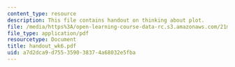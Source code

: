 ```yaml
---
content_type: resource
description: This file contains handout on thinking about plot.
file: /media/https%3A/open-learning-course-data-rc.s3.amazonaws.com/21m-604-playwriting-i-spring-2005/a7d2dca9d755359038374a68032e5fba_handout_wk6.pdf
file_type: application/pdf
resourcetype: Document
title: handout_wk6.pdf
uid: a7d2dca9-d755-3590-3837-4a68032e5fba
---
```

